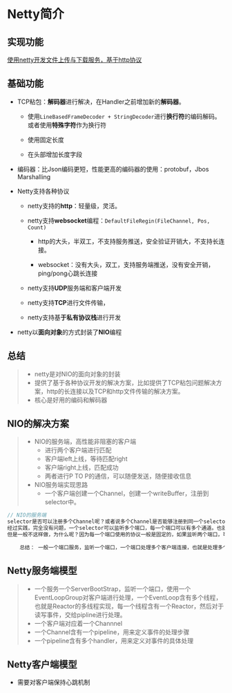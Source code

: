 # Netty简介

## 实现功能
[使用netty开发文件上传与下载服务，基于http协议](https://github.com/fuzekun/netty-demo/tree/master/src/main/java/transport)

## 基础功能



- TCP粘包：**解码器**进行解决，在Handler之前增加新的**解码器**。

  - 使用`LineBasedFrameDecoder + StringDecoder`进行**换行符**的编码解码。或者使用**特殊字符**作为换行符

  - 使用固定长度

  - 在头部增加长度字段

- 编码器：比Json编码更短，性能更高的编码器的使用：protobuf，Jbos Marshalling

- Netty支持各种协议

  - netty支持的**http**：轻量级，灵活。

  - netty支持**websocket**编程：`DefaultFileRegin(FileChannel, Pos, Count)`

    - http的大头，半双工，不支持服务推送，安全验证开销大，不支持长连接。

    - websocket：没有大头，双工，支持服务端推送，没有安全开销，ping/pong心跳长连接

  - netty支持**UDP**服务端和客户端开发

  - netty支持**TCP**进行文件传输，

  - netty支持基**于私有协议栈**进行开发

- netty以**面向对象**的方式封装了**NIO**编程

## 总结

> - netty是对NIO的面向对象的封装
> - 提供了基于各种协议开发的解决方案，比如提供了TCP粘包问题解决方案，http的长连接以及TCP和http文件传输的解决方案。
> - 核心是好用的编码和解码器




## NIO的解决方案

> - NIO的服务端，高性能非阻塞的客户端
>   - 进行两个客户端进行匹配
>   - 客户端left上线，等待匹配right
>   - 客户端right上线，匹配成功
>   - 两者进行P TO P的通信，可以随便发送，随便接收信息
> - NIO服务端实现思路
>   - 一个客户端创建一个Channel，创建一个writeBuffer，注册到selector中。

```java
// NIO的服务端
selector是否可以注册多个Channel呢？或者说多个Channel是否能够注册到同一个selector上呢？这样一个selector可以监听多个端口了。
经过实践，完全没有问题，一个selector可以监听多个端口，每一个端口可以有多个通道。也就是可以监听多个端口的多个客户端连接。
但是一般不这样做，为什么呢？因为每一个端口使用的协议一般是固定的，如果监听两个端口，可能需要两套处理端口监听的逻辑。
    
    总结： 一般一个端口服务，监听一个端口，一个端口处理多个客户端连接，也就是处理多个channel。
```



## Netty服务端模型

> - 一个服务一个ServerBootStrap，监听一个端口，使用一个EventLoopGroup对客户端进行处理，一个EventLoop含有多个线程，也就是Reactor的多线程实现，每一个线程含有一个Reactor，然后对于读写事件，交给pipline进行处理。
> - 一个客户端对应着一个Channnel
> - 一个Channel含有一个pipeline，用来定义事件的处理步骤
> - 一个pipeline含有多个handler，用来定义对事件的具体处理



## Netty客户端模型

- 需要对客户端保持心跳机制

